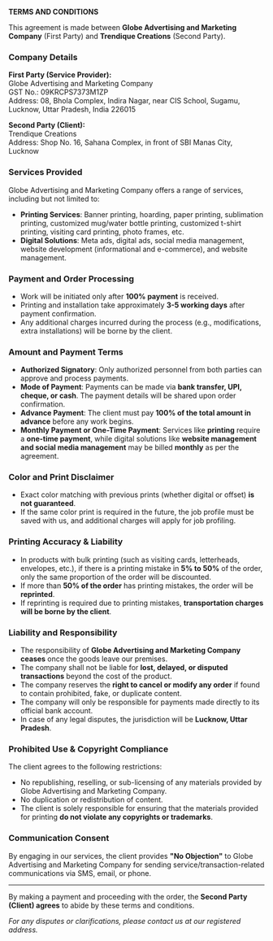 **TERMS AND CONDITIONS**

This agreement is made between **Globe Advertising and Marketing Company** (First Party) and **Trendique Creations** (Second Party).

### **Company Details**

**First Party (Service Provider):**  
Globe Advertising and Marketing Company  
GST No.: 09KRCPS7373M1ZP  
Address: 08, Bhola Complex, Indira Nagar, near CIS School, Sugamu, Lucknow, Uttar Pradesh, India 226015

**Second Party (Client):**  
Trendique Creations  
Address: Shop No. 16, Sahana Complex, in front of SBI Manas City, Lucknow

### **Services Provided**

Globe Advertising and Marketing Company offers a range of services, including but not limited to:

- **Printing Services**: Banner printing, hoarding, paper printing, sublimation printing, customized mug/water bottle printing, customized t-shirt printing, visiting card printing, photo frames, etc.
- **Digital Solutions**: Meta ads, digital ads, social media management, website development (informational and e-commerce), and website management.

### **Payment and Order Processing**

- Work will be initiated only after **100% payment** is received.
- Printing and installation take approximately **3-5 working days** after payment confirmation.
- Any additional charges incurred during the process (e.g., modifications, extra installations) will be borne by the client.

### **Amount and Payment Terms**

- **Authorized Signatory**: Only authorized personnel from both parties can approve and process payments.
- **Mode of Payment**: Payments can be made via **bank transfer, UPI, cheque, or cash**. The payment details will be shared upon order confirmation.
- **Advance Payment**: The client must pay **100% of the total amount in advance** before any work begins.
- **Monthly Payment or One-Time Payment**: Services like **printing** require a **one-time payment**, while digital solutions like **website management and social media management** may be billed **monthly** as per the agreement.

### **Color and Print Disclaimer**

- Exact color matching with previous prints (whether digital or offset) **is not guaranteed**.
- If the same color print is required in the future, the job profile must be saved with us, and additional charges will apply for job profiling.

### **Printing Accuracy & Liability**

- In products with bulk printing (such as visiting cards, letterheads, envelopes, etc.), if there is a printing mistake in **5% to 50%** of the order, only the same proportion of the order will be discounted.
- If more than **50% of the order** has printing mistakes, the order will be **reprinted**.
- If reprinting is required due to printing mistakes, **transportation charges will be borne by the client**.

### **Liability and Responsibility**

- The responsibility of **Globe Advertising and Marketing Company ceases** once the goods leave our premises.
- The company shall not be liable for **lost, delayed, or disputed transactions** beyond the cost of the product.
- The company reserves the **right to cancel or modify any order** if found to contain prohibited, fake, or duplicate content.
- The company will only be responsible for payments made directly to its official bank account.
- In case of any legal disputes, the jurisdiction will be **Lucknow, Uttar Pradesh**.

### **Prohibited Use & Copyright Compliance**

The client agrees to the following restrictions:

- No republishing, reselling, or sub-licensing of any materials provided by Globe Advertising and Marketing Company.
- No duplication or redistribution of content.
- The client is solely responsible for ensuring that the materials provided for printing **do not violate any copyrights or trademarks**.

### **Communication Consent**

By engaging in our services, the client provides **"No Objection"** to Globe Advertising and Marketing Company for sending service/transaction-related communications via SMS, email, or phone.

---

By making a payment and proceeding with the order, the **Second Party (Client) agrees** to abide by these terms and conditions.

_For any disputes or clarifications, please contact us at our registered address._